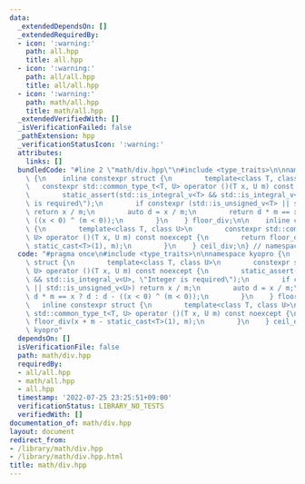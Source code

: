 ```yaml
---
data:
  _extendedDependsOn: []
  _extendedRequiredBy:
  - icon: ':warning:'
    path: all.hpp
    title: all.hpp
  - icon: ':warning:'
    path: all/all.hpp
    title: all/all.hpp
  - icon: ':warning:'
    path: math/all.hpp
    title: math/all.hpp
  _extendedVerifiedWith: []
  _isVerificationFailed: false
  _pathExtension: hpp
  _verificationStatusIcon: ':warning:'
  attributes:
    links: []
  bundledCode: "#line 2 \"math/div.hpp\"\n#include <type_traits>\n\nnamespace kyopro\
    \ {\n    inline constexpr struct {\n        template<class T, class U>\n     \
    \   constexpr std::common_type_t<T, U> operator ()(T x, U m) const noexcept {\n\
    \        static_assert(std::is_integral_v<T> && std::is_integral_v<U>, \"Integer\
    \ is required\");\n        if constexpr (std::is_unsigned_v<T> || std::is_unsigned_v<U>)\
    \ return x / m;\n        auto d = x / m;\n        return d * m == x ? d : d -\
    \ ((x < 0) ^ (m < 0));\n        }\n    } floor_div;\n\n    inline constexpr struct\
    \ {\n        template<class T, class U>\n        constexpr std::common_type_t<T,\
    \ U> operator ()(T x, U m) const noexcept {\n        return floor_div(x + m -\
    \ static_cast<T>(1), m);\n        }\n    } ceil_div;\n} // namespace kyopro\n"
  code: "#pragma once\n#include <type_traits>\n\nnamespace kyopro {\n    inline constexpr\
    \ struct {\n        template<class T, class U>\n        constexpr std::common_type_t<T,\
    \ U> operator ()(T x, U m) const noexcept {\n        static_assert(std::is_integral_v<T>\
    \ && std::is_integral_v<U>, \"Integer is required\");\n        if constexpr (std::is_unsigned_v<T>\
    \ || std::is_unsigned_v<U>) return x / m;\n        auto d = x / m;\n        return\
    \ d * m == x ? d : d - ((x < 0) ^ (m < 0));\n        }\n    } floor_div;\n\n \
    \   inline constexpr struct {\n        template<class T, class U>\n        constexpr\
    \ std::common_type_t<T, U> operator ()(T x, U m) const noexcept {\n        return\
    \ floor_div(x + m - static_cast<T>(1), m);\n        }\n    } ceil_div;\n} // namespace\
    \ kyopro"
  dependsOn: []
  isVerificationFile: false
  path: math/div.hpp
  requiredBy:
  - all/all.hpp
  - math/all.hpp
  - all.hpp
  timestamp: '2022-07-25 23:25:51+09:00'
  verificationStatus: LIBRARY_NO_TESTS
  verifiedWith: []
documentation_of: math/div.hpp
layout: document
redirect_from:
- /library/math/div.hpp
- /library/math/div.hpp.html
title: math/div.hpp
---
```

